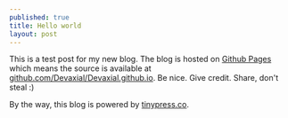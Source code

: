 ```yaml
---
published: true
title: Hello world
layout: post
---
```

This is a test post for my new blog. The blog is hosted on [Github Pages](http://pages.github.com/) which means the source is available at [github.com/Devaxial/Devaxial.github.io](http://github.com/Devaxial/Devaxial.github.io). Be nice. Give credit. Share, don't steal :)

By the way, this blog is powered by [tinypress.co](https://tinypress.co).